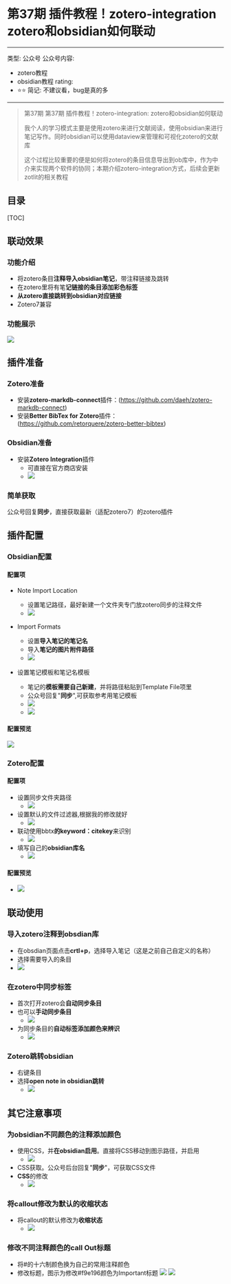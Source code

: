 # 第37期 插件教程！zotero-integration zotero和obsidian如何联动

---
类型: 公众号
公众号内容:
  - zotero教程
  - obsidian教程
rating:
  - ⭐⭐
简记: 不建议看，bug是真的多
---

>第37期 第37期 插件教程！zotero-integration: zotero和obsidian如何联动
>
>我个人的学习模式主要是使用zotero来进行文献阅读，使用obsidian来进行笔记写作。同时obsidian可以使用dataview来管理和可视化zotero的文献库
>
>这个过程比较重要的便是如何将zotero的条目信息导出到ob库中，作为中介来实现两个软件的协同；本期介绍zotero-integration方式，后续会更新zotlit的相关教程

## 目录

[TOC]

## 联动效果

### 功能介绍

- 将zotero条目**注释导入obsidian笔记**，带注释链接及跳转
- 在zotero里将有笔**记链接的条目添加彩色标签**
- **从zotero直接跳转到obsidian对应链接**
- Zotero7兼容

### 功能展示

![](https://pic-go-42.oss-cn-guangzhou.aliyuncs.com/img/GIF%202023-12-14%2018-35-39.gif)

## 插件准备

### Zotero准备

- 安装**zotero-markdb-connect**插件：(https://github.com/daeh/zotero-markdb-connect)
- 安装**Better BibTex for Zotero**插件：(https://github.com/retorquere/zotero-better-bibtex)

### Obsidian准备

- 安装**Zotero Integration**插件
	- 可直接在官方商店安装
	- ![](https://pic-go-42.oss-cn-guangzhou.aliyuncs.com/img/20231214191740.png)

### 简单获取

公众号回复**同步**，直接获取最新（适配zotero7）的zotero插件

## 插件配置

### Obsidian配置

#### 配置项

- Note Import Location
	- 设置笔记路径，最好新建一个文件夹专门放zotero同步的注释文件
	- ![](https://pic-go-42.oss-cn-guangzhou.aliyuncs.com/img/20231214184818.png)

- Import Formats
	- 设置**导入笔记的笔记名**
	- 导入**笔记的图片附件路径**
	- ![](https://pic-go-42.oss-cn-guangzhou.aliyuncs.com/img/20231214184726.png)
- 设置笔记模板和笔记名模板
	- 笔记的**模板需要自己新建**，并将路径粘贴到Template File项里
	- 公众号回复"**同步**",可获取参考用笔记模板
	- ![](https://pic-go-42.oss-cn-guangzhou.aliyuncs.com/img/20231214185159.png)
	- ![](https://pic-go-42.oss-cn-guangzhou.aliyuncs.com/img/20231214184918.png)

#### 配置预览

![](https://pic-go-42.oss-cn-guangzhou.aliyuncs.com/img/20231214184546.png)

### Zotero配置

#### 配置项

- 设置同步文件夹路径
	- ![](https://pic-go-42.oss-cn-guangzhou.aliyuncs.com/img/20231214185648.png)
- 设置默认的文件过滤器,根据我的修改就好
	- ![](https://pic-go-42.oss-cn-guangzhou.aliyuncs.com/img/20231214185721.png)
- 联动使用bbtx**的keyword：citekey**来识别
	- ![](https://pic-go-42.oss-cn-guangzhou.aliyuncs.com/img/20231214185731.png)
- 填写自己的**obsidian库名**
	- ![](https://pic-go-42.oss-cn-guangzhou.aliyuncs.com/img/20231214185922.png)

#### 配置预览

- ![](https://pic-go-42.oss-cn-guangzhou.aliyuncs.com/img/20231214185527.png)

## 联动使用

### 导入zotero注释到obsdian库

- 在obsdian页面点击**crtl+p**，选择导入笔记（这是之前自己自定义的名称）
- 选择需要导入的条目
- ![](https://pic-go-42.oss-cn-guangzhou.aliyuncs.com/img/20231214190133.png)

### 在zotero中同步标签

- 首次打开zotero会**自动同步条目**
- 也可以**手动同步条目**
	- ![](https://pic-go-42.oss-cn-guangzhou.aliyuncs.com/img/20231214190401.png)
- 为同步条目的**自动标签添加颜色来辨识**
	- ![](https://pic-go-42.oss-cn-guangzhou.aliyuncs.com/img/20231214190317.png)

### Zotero跳转obsidian

- 右键条目
- 选择**open note in obsidian跳转**
	- ![](https://pic-go-42.oss-cn-guangzhou.aliyuncs.com/img/20231214190540.png)

## 其它注意事项

### 为obsidian不同颜色的注释添加颜色

- 使用CSS，并**在obsidian启用**。直接将CSS移动到图示路径，并启用
	- ![](https://pic-go-42.oss-cn-guangzhou.aliyuncs.com/img/20231214191023.png)
- CSS获取。公众号后台回复"**同步**"，可获取CSS文件
- **CSS**的修改
	- ![](https://pic-go-42.oss-cn-guangzhou.aliyuncs.com/img/20231214190821.png)

### 将callout修改为默认的收缩状态

- 将callout的默认修改为**收缩状态**
	- ![](https://pic-go-42.oss-cn-guangzhou.aliyuncs.com/img/20231214191216.png)

### 修改不同注释颜色的call Out标题

- 将#的十六制颜色换为自己的常用注释颜色
- 修改标题，图示为修改#f9e196颜色为Important标题
![](https://pic-go-42.oss-cn-guangzhou.aliyuncs.com/img/20231214191333.png)
![](https://pic-go-42.oss-cn-guangzhou.aliyuncs.com/img/20231214191412.png)